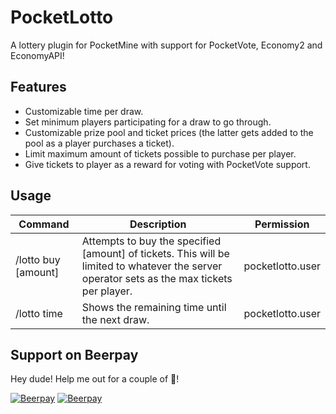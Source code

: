 # PocketLotto

A lottery plugin for PocketMine with support for PocketVote, Economy2 and EconomyAPI!


Features
--------

* Customizable time per draw.
* Set minimum players participating for a draw to go through.
* Customizable prize pool and ticket prices (the latter gets added to the pool as a player purchases a ticket).
* Limit maximum amount of tickets possible to purchase per player.
* Give tickets to player as a reward for voting with PocketVote support.


Usage
-----
| Command | Description | Permission
| --- | --- | --- |
| /lotto buy [amount] | Attempts to buy the specified [amount] of tickets. This will be limited to whatever the server operator sets as the max tickets per player. | pocketlotto.user
| /lotto time | Shows the remaining time until the next draw. | pocketlotto.user

## Support on Beerpay
Hey dude! Help me out for a couple of :beers:!

[![Beerpay](https://beerpay.io/ProjectInfinity/PocketLotto/badge.svg?style=beer-square)](https://beerpay.io/ProjectInfinity/PocketLotto)  [![Beerpay](https://beerpay.io/ProjectInfinity/PocketLotto/make-wish.svg?style=flat-square)](https://beerpay.io/ProjectInfinity/PocketLotto?focus=wish)
